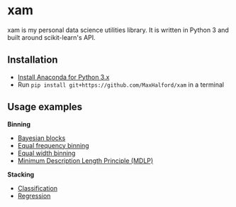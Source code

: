 # xam

xam is my personal data science utilities library. It is written in Python 3 and built around scikit-learn's API.


## Installation

- [Install Anaconda for Python 3.x](https://www.continuum.io/downloads)
- Run `pip install git+https://github.com/MaxHalford/xam` in a terminal


## Usage examples

**Binning**

- [Bayesian blocks](examples/bayesian_blocks_binning.py)
- [Equal frequency binning](examples/equal_frequency_binning.py)
- [Equal width binning](examples/equal_width_binning.py)
- [Minimum Description Length Principle (MDLP)](examples/mdlp_binning.py)

**Stacking**

- [Classification](examples/stacking_classification.py)
- [Regression](examples/stacking_regression.py)
